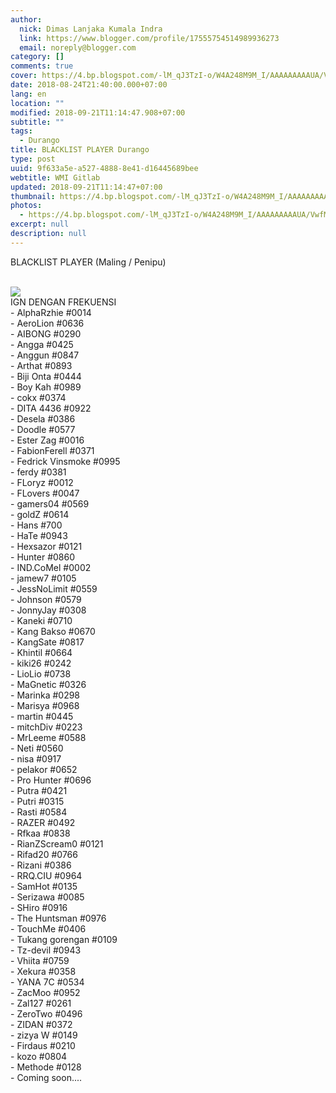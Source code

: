 ```yaml
---
author:
  nick: Dimas Lanjaka Kumala Indra
  link: https://www.blogger.com/profile/17555754514989936273
  email: noreply@blogger.com
category: []
comments: true
cover: https://4.bp.blogspot.com/-lM_qJ3TzI-o/W4A248M9M_I/AAAAAAAAAUA/VwfMomHV9R07ECo_Z7zC1dLgP2gPtxc0ACLcBGAs/s1600/blacklist-rubber-stamp-clip-art-vector_csp42894667.jpg
date: 2018-08-24T21:40:00.000+07:00
lang: en
location: ""
modified: 2018-09-21T11:14:47.908+07:00
subtitle: ""
tags:
  - Durango
title: BLACKLIST PLAYER Durango
type: post
uuid: 9f633a5e-a527-4888-8e41-d16445689bee
webtitle: WMI Gitlab
updated: 2018-09-21T11:14:47+07:00
thumbnail: https://4.bp.blogspot.com/-lM_qJ3TzI-o/W4A248M9M_I/AAAAAAAAAUA/VwfMomHV9R07ECo_Z7zC1dLgP2gPtxc0ACLcBGAs/s1600/blacklist-rubber-stamp-clip-art-vector_csp42894667.jpg
photos:
  - https://4.bp.blogspot.com/-lM_qJ3TzI-o/W4A248M9M_I/AAAAAAAAAUA/VwfMomHV9R07ECo_Z7zC1dLgP2gPtxc0ACLcBGAs/s1600/blacklist-rubber-stamp-clip-art-vector_csp42894667.jpg
excerpt: null
description: null
---
```


BLACKLIST PLAYER (Maling / Penipu)<br><br><div><a href="https://www.blogger.com/blogger.g?images" rel="noopener noreferer nofollow"><img border="0" src="https://4.bp.blogspot.com/-lM_qJ3TzI-o/W4A248M9M_I/AAAAAAAAAUA/VwfMomHV9R07ECo_Z7zC1dLgP2gPtxc0ACLcBGAs/s1600/blacklist-rubber-stamp-clip-art-vector_csp42894667.jpg"></a></div>IGN DENGAN FREKUENSI<br>- AlphaRzhie #0014<br>- AeroLion #0636<br>- AIBONG #0290<br>- Angga #0425<br>- Anggun #0847<br>- Arthat #0893<br>- Biji Onta #0444<br>- Boy Kah #0989<br>- cokx #0374<br>- DITA 4436 #0922<br>- Desela #0386<br>- Doodle #0577<br>- Ester Zag #0016<br>- FabionFerell #0371<br>- Fedrick Vinsmoke #0995<br>- ferdy #0381<br>- FLoryz #0012<br>- FLovers #0047<br>- gamers04 #0569<br>- goldZ #0614<br>- Hans #700<br>- HaTe #0943<br>- Hexsazor #0121<br>- Hunter #0860<br>- IND.CoMel #0002<br>- jamew7 #0105<br>- JessNoLimit #0559<br>- Johnson #0579<br>- JonnyJay #0308<br>- Kaneki #0710<br>- Kang Bakso #0670<br>- KangSate #0817<br>- Khintil #0664<br>- kiki26 #0242<br>- LioLio #0738<br>- MaGnetic #0326<br>- Marinka #0298<br>- Marisya #0968<br>- martin #0445<br>- mitchDiv #0223<br>- MrLeeme #0588<br>- Neti #0560<br>- nisa #0917<br>- pelakor #0652<br>- Pro Hunter #0696<br>- Putra #0421<br>- Putri #0315<br>- Rasti #0584<br>- RAZER #0492<br>- Rfkaa #0838<br>- RianZScream0 #0121<br>- Rifad20 #0766<br>- Rizani #0386<br>- RRQ.CIU #0964<br>- SamHot #0135<br>- Serizawa #0085<br>- SHiro #0916<br>- The Huntsman #0976<br>- TouchMe #0406<br>- Tukang gorengan #0109<br>- Tz-devil #0943<br>- Vhiita #0759<br>- Xekura #0358<br>- YANA 7C #0534<br>- ZacMoo #0952<br>- Zal127 #0261<br>- ZeroTwo #0496<br>- ZIDAN #0372<br>- zizya W #0149<br>- Firdaus #0210<br>- kozo #0804<br>- Methode #0128<br>- Coming soon....